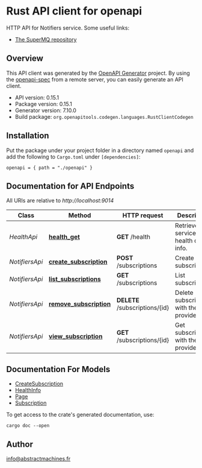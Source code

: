 # Rust API client for openapi

HTTP API for Notifiers service.
Some useful links:
- [The SuperMQ repository](https://github.com/absmach/supermq)



## Overview

This API client was generated by the [OpenAPI Generator](https://openapi-generator.tech) project.  By using the [openapi-spec](https://openapis.org) from a remote server, you can easily generate an API client.

- API version: 0.15.1
- Package version: 0.15.1
- Generator version: 7.10.0
- Build package: `org.openapitools.codegen.languages.RustClientCodegen`

## Installation

Put the package under your project folder in a directory named `openapi` and add the following to `Cargo.toml` under `[dependencies]`:

```
openapi = { path = "./openapi" }
```

## Documentation for API Endpoints

All URIs are relative to *http://localhost:9014*

Class | Method | HTTP request | Description
------------ | ------------- | ------------- | -------------
*HealthApi* | [**health_get**](docs/HealthApi.md#health_get) | **GET** /health | Retrieves service health check info.
*NotifiersApi* | [**create_subscription**](docs/NotifiersApi.md#create_subscription) | **POST** /subscriptions | Create subscription
*NotifiersApi* | [**list_subscriptions**](docs/NotifiersApi.md#list_subscriptions) | **GET** /subscriptions | List subscriptions
*NotifiersApi* | [**remove_subscription**](docs/NotifiersApi.md#remove_subscription) | **DELETE** /subscriptions/{id} | Delete subscription with the provided id
*NotifiersApi* | [**view_subscription**](docs/NotifiersApi.md#view_subscription) | **GET** /subscriptions/{id} | Get subscription with the provided id


## Documentation For Models

 - [CreateSubscription](docs/CreateSubscription.md)
 - [HealthInfo](docs/HealthInfo.md)
 - [Page](docs/Page.md)
 - [Subscription](docs/Subscription.md)


To get access to the crate's generated documentation, use:

```
cargo doc --open
```

## Author

info@abstractmachines.fr

